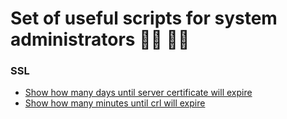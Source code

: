 # Set of useful scripts for system administrators 👨‍💻 👩‍💻

### SSL
  - [Show how many days until server certificate will expire](https://github.com/teymurgahramanov/Useful-scripts-for-sysadmins/blob/master/openssl_server_crt_days_until_expire)
  - [Show how many minutes until crl will expire](https://github.com/teymurgahramanov/Useful-scripts-for-sysadmins/blob/master/openssl_crl_minutes_until_expire)
